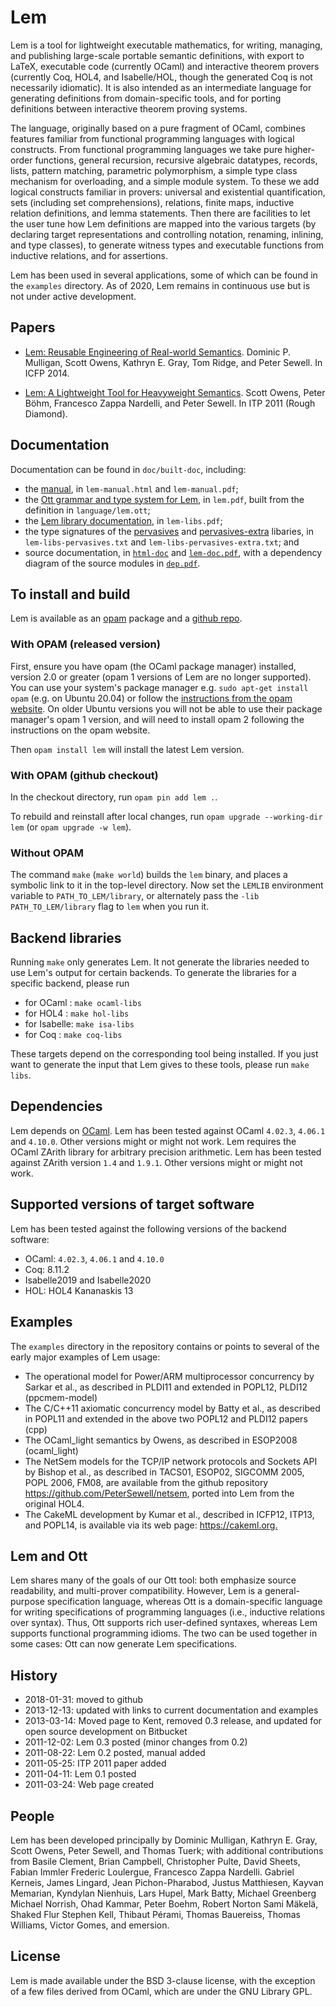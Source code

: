 # Lem

Lem is a tool for lightweight executable mathematics, for writing,
managing, and publishing large-scale portable semantic definitions,
with export to LaTeX, executable code (currently OCaml) and
interactive theorem provers (currently Coq, HOL4, and Isabelle/HOL,
though the generated Coq is not necessarily idiomatic).  It is also
intended as an intermediate language for generating definitions from
domain-specific tools, and for porting definitions between interactive
theorem proving systems.

The language, originally based on a pure fragment of OCaml, combines
features familiar from functional programming languages with logical
constructs. From functional programming languages we take pure
higher-order functions, general recursion, recursive algebraic
datatypes, records, lists, pattern matching, parametric polymorphism,
a simple type class mechanism for overloading, and a simple module
system. To these we add logical constructs familiar in provers:
universal and existential quantification, sets (including set
comprehensions), relations, finite maps, inductive relation
definitions, and lemma statements. Then there are facilities to let
the user tune how Lem definitions are mapped into the various targets
(by declaring target representations and controlling notation,
renaming, inlining, and type classes), to generate witness types and
executable functions from inductive relations, and for assertions.

Lem has been used in several applications, some of which can be found
in the `examples` directory.  As of 2020, Lem remains in continuous
use but is not under active development.



## Papers

* [Lem: Reusable Engineering of Real-world Semantics](http://www.cl.cam.ac.uk/~pes20/lem/built-doc/lem-icfp-2014.pdf). Dominic P. Mulligan, Scott Owens, Kathryn E. Gray, Tom Ridge, and Peter Sewell. In ICFP 2014.
    
* [Lem: A Lightweight Tool for Heavyweight Semantics](https://doi.org/10.1007/978-3-642-22863-6_27). Scott Owens, Peter Böhm, Francesco Zappa Nardelli, and Peter Sewell. In ITP 2011 (Rough Diamond).

## Documentation

Documentation can be found in `doc/built-doc`, including:

* the [manual](https://www.cl.cam.ac.uk/~pes20/lem/built-doc/lem-manual.html), in `lem-manual.html` and `lem-manual.pdf`;
* the [Ott grammar and type system for Lem](https://www.cl.cam.ac.uk/~pes20/lem/built-doc/lem.pdf), in `lem.pdf`, built from the definition in `language/lem.ott`;
* the [Lem library documentation](https://www.cl.cam.ac.uk/~pes20/lem/built-doc/lem-libs.pdf), in `lem-libs.pdf`;
* the type signatures of the [pervasives](https://www.cl.cam.ac.uk/~pes20/lem/built-doc/lem-libs-pervasives.txt) and [pervasives-extra](https://www.cl.cam.ac.uk/~pes20/lem/built-doc/lem-libs-pervasives.txt) libaries, in `lem-libs-pervasives.txt` and `lem-libs-pervasives-extra.txt`; and
* source documentation, in [`html-doc`](https://www.cl.cam.ac.uk/~pes20/lem/built-doc/html-doc) and [`lem-doc.pdf`](https://www.cl.cam.ac.uk/~pes20/lem/built-doc/lem-doc.pdf), with a dependency diagram of the source modules in [`dep.pdf`](https://www.cl.cam.ac.uk/~pes20/lem/built-doc/dep.pdf).


## To install and build

Lem is available as 
an [opam](https://opam.ocaml.org) package and a 
[github repo](https://github.com/rems-project/lem).

### With OPAM  (released version)

First, ensure you have opam (the OCaml package manager) installed,
version 2.0 or greater (opam 1 versions of Lem are no longer
supported).  You can use your system's package manager e.g. `sudo
apt-get install opam` (e.g. on Ubuntu 20.04) or follow the
[instructions from the opam website](https://opam.ocaml.org/doc/Install.html).
On older Ubuntu versions you will not be able to use their package
manager's opam 1 version, and will need to install opam 2 following the
instructions on the opam website.

Then `opam install lem` will install the latest Lem version.  


### With OPAM (github checkout)

In the checkout directory, run `opam pin add lem .`.

To rebuild and reinstall after local changes, run `opam upgrade --working-dir lem`  (or `opam upgrade -w lem`).

### Without OPAM

The command `make` (`make world`) builds the `lem` binary, and places a symbolic link to it in the top-level directory.
Now set the `LEMLIB` environment variable to `PATH_TO_LEM/library`, or alternately pass the `-lib PATH_TO_LEM/library` flag to `lem` when you run it.

## Backend libraries

Running `make` only generates Lem. It not generate the libraries needed to use Lem's output for certain backends. To generate the libraries for a specific backend, please run

- for OCaml : `make ocaml-libs`
- for HOL4 : `make hol-libs`
- for Isabelle: `make isa-libs`
- for Coq : `make coq-libs`

These targets depend on the corresponding tool being installed. If you
just want to generate the input that Lem gives to these tools, please
run `make libs`.

## Dependencies

Lem depends on [OCaml](http://caml.inria.fr/). Lem has been tested
against OCaml `4.02.3`, `4.06.1` and `4.10.0`. Other versions might or
might not work.  Lem requires the OCaml ZArith library for arbitrary
precision arithmetic.  Lem has been tested against ZArith version
`1.4` and `1.9.1`.  Other versions might or might not work.


## Supported versions of target software

Lem has been tested against the following versions of the backend software:

  * OCaml: `4.02.3`, `4.06.1` and `4.10.0`
  * Coq: 8.11.2
  * Isabelle2019 and Isabelle2020
  * HOL: HOL4 Kananaskis 13

## Examples

The `examples` directory in the repository contains or points to several of the early major examples of Lem usage:

* The operational model for Power/ARM multiprocessor concurrency by Sarkar et al., as described in PLDI11 and extended in POPL12, PLDI12 (ppcmem-model)
* The C/C++11 axiomatic concurrency model by Batty et al., as described in POPL11 and extended in the above two POPL12 and PLDI12 papers (cpp)
* The OCaml_light semantics by Owens, as described in ESOP2008 (ocaml_light)
* The NetSem models for the TCP/IP network protocols and Sockets API by Bishop et al., as described in TACS01, ESOP02, SIGCOMM 2005, POPL 2006, FM08, are available from the github repository <https://github.com/PeterSewell/netsem>, ported into Lem from the original HOL4.
* The CakeML development by Kumar et al., described in ICFP12, ITP13, and POPL14, is available via its web page: <https://cakeml.org.>


## Lem and Ott

Lem shares many of the goals of our Ott tool: both emphasize source
readability, and multi-prover compatibility. However, Lem is a
general-purpose specification language, whereas Ott is a
domain-specific language for writing specifications of programming
languages (i.e., inductive relations over syntax). Thus, Ott supports
rich user-defined syntaxes, whereas Lem supports functional
programming idioms. The two can be used together in some cases: Ott
can now generate Lem specifications.



## History

- 2018-01-31: moved to github
- 2013-12-13: updated with links to current documentation and examples
- 2013-03-14: Moved page to Kent, removed 0.3 release, and updated for open source development on Bitbucket
- 2011-12-02: Lem 0.3 posted (minor changes from 0.2)
- 2011-08-22: Lem 0.2 posted, manual added
- 2011-05-25: ITP 2011 paper added
- 2011-04-11: Lem 0.1 posted
- 2011-03-24: Web page created

## People

Lem has been developed principally by 
Dominic Mulligan,
Kathryn E. Gray,
Scott Owens,
Peter Sewell, and
Thomas Tuerk;
 with additional contributions from
Basile Clement,
Brian Campbell,
Christopher Pulte,
David Sheets,
Fabian Immler
Frederic Loulergue,
Francesco Zappa Nardelli.
Gabriel Kerneis,
James Lingard,
Jean Pichon-Pharabod,
Justus Matthiesen,
Kayvan Memarian,
Kyndylan Nienhuis,
Lars Hupel,
Mark Batty,
Michael Greenberg
Michael Norrish,
Ohad Kammar,
Peter Boehm,
Robert Norton
Sami Mäkelä,
Shaked Flur
Stephen Kell,
Thibaut Pérami,
Thomas Bauereiss,
Thomas Williams,
Victor Gomes, and
emersion.



## License

Lem is made available under the BSD 3-clause license, with the
exception of a few files derived from OCaml, which are under the
GNU Library GPL.
